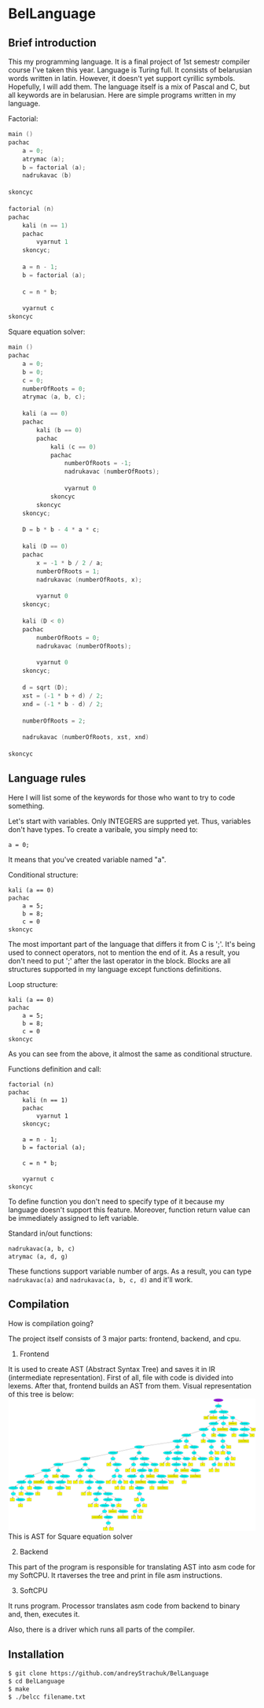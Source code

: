 # BelLanguage
## Brief introduction

This my programming language. It is a final project of 1st semestr compiler course I've taken this year. Language is Turing full. It consists of belarusian words written in latin. However, it doesn't yet support cyrillic symbols. Hopefully, I will add them. The language itself is a mix of Pascal and C, but all keywords are in belarusian. Here are simple programs written in my language.

Factorial:
```cpp
main ()
pachac
	a = 0;
	atrymac (a);
	b = factorial (a);
	nadrukavac (b)
	
skoncyc

factorial (n)
pachac
	kali (n == 1)
	pachac
		vyarnut 1
	skoncyc;
	
	a = n - 1;
	b = factorial (a);

	c = n * b;
	
	vyarnut c
skoncyc

```

Square equation solver:
```cpp
main ()
pachac
	a = 0;
	b = 0;
	c = 0;
	numberOfRoots = 0;
	atrymac (a, b, c);

	kali (a == 0)
	pachac
		kali (b == 0)
		pachac
			kali (c == 0)
			pachac
				numberOfRoots = -1;
				nadrukavac (numberOfRoots);

				vyarnut 0
			skoncyc
		skoncyc
	skoncyc;

	D = b * b - 4 * a * c;

	kali (D == 0)
	pachac
		x = -1 * b / 2 / a;
		numberOfRoots = 1;
		nadrukavac (numberOfRoots, x);

		vyarnut 0
	skoncyc;

	kali (D < 0)
	pachac
		numberOfRoots = 0;
		nadrukavac (numberOfRoots);

		vyarnut 0
	skoncyc;

	d = sqrt (D);
	xst = (-1 * b + d) / 2;
	xnd = (-1 * b - d) / 2;
	
	numberOfRoots = 2;
	
	nadrukavac (numberOfRoots, xst, xnd)

skoncyc
```

## Language rules

Here I will list some of the keywords for those who want to try to code something.

Let's start with variables. Only INTEGERS are supprted yet. Thus, variables don't have types. To create a varibale, you simply need to:
```
a = 0;
```
It means that you've created variable named "a".

Conditional structure:
```
kali (a == 0)
pachac
    a = 5;
    b = 8;
    c = 0
skoncyc
```

The most important part of the language that differs it from C is ';'. It's being used to connect operators, not to mention the end of it. As a result, you don't need to put ';' after the last operator in the block. Blocks are all structures supported in my language except functions definitions.

Loop structure:
```
kali (a == 0)
pachac
    a = 5;
    b = 8;
    c = 0
skoncyc
```

As you can see from the above, it almost the same as conditional structure.

Functions definition and call:
```
factorial (n)
pachac
	kali (n == 1)
	pachac
		vyarnut 1
	skoncyc;
	
	a = n - 1;
	b = factorial (a);

	c = n * b;
	
	vyarnut c
skoncyc
```

To define function you don't need to specify type of it because my language doesn't support this feature. Moreover, function return value can be immediately assigned to left variable.

Standard in/out functions:
```
nadrukavac(a, b, c)
atrymac (a, d, g)
```

These functions support variable number of args. As a result, you can type ```nadrukavac(a)``` and ```nadrukavac(a, b, c, d)``` and it'll work.

## Compilation

How is compilation going?

The project itself consists of 3 major parts: frontend, backend, and cpu.
1. Frontend


It is used to create AST (Abstract Syntax Tree) and saves it in IR (intermediate representation). First of all, file with code is divided into lexems. After that, frontend builds an AST from them. Visual representation of this tree is below:
![AST](DumpTree.txt.png "AST")
This is AST for Square equation solver

2. Backend


This part of the program is responsible for translating AST into asm code for my SoftCPU. It rtaverses the tree and print in file asm instructions.

3. SoftCPU


It runs program. Processor translates asm code from backend to binary and, then, executes it.

Also, there is a driver which runs all parts of the compiler.

## Installation

```
$ git clone https://github.com/andreyStrachuk/BelLanguage
$ cd BelLanguage
$ make
$ ./belcc filename.txt
